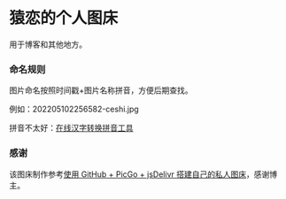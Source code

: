 # 猿恋的个人图床
用于博客和其他地方。



### 命名规则

图片命名按照时间戳+图片名称拼音，方便后期查找。

例如：202205102256582-ceshi.jpg

拼音不太好：[在线汉字转换拼音工具](https://www.aies.cn/pinyin.htm)



### 感谢

该图床制作参考[使用 GitHub + PicGo + jsDelivr 搭建自己的私人图床](https://zhuanlan.zhihu.com/p/355592335)，感谢博主。
